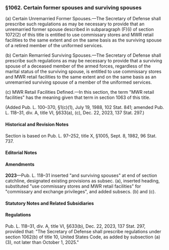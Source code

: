 ### §1062. Certain former spouses and surviving spouses ###

(a) Certain Unremarried Former Spouses.—The Secretary of Defense shall prescribe such regulations as may be necessary to provide that an unremarried former spouse described in subparagraph (F)(i) of section 1072(2) of this title is entitled to use commissary stores and MWR retail facilities to the same extent and on the same basis as the surviving spouse of a retired member of the uniformed services.

(b) Certain Remarried Surviving Spouses.—The Secretary of Defense shall prescribe such regulations as may be necessary to provide that a surviving spouse of a deceased member of the armed forces, regardless of the marital status of the surviving spouse, is entitled to use commissary stores and MWR retail facilities to the same extent and on the same basis as an unremarried surviving spouse of a member of the uniformed services.

(c) MWR Retail Facilities Defined.—In this section, the term "MWR retail facilities" has the meaning given that term in section 1063 of this title.

(Added Pub. L. 100–370, §1(c)(1), July 19, 1988, 102 Stat. 841; amended Pub. L. 118–31, div. A, title VI, §633(a), (c), Dec. 22, 2023, 137 Stat. 297.)

#### Historical and Revision Notes ####

Section is based on Pub. L. 97–252, title X, §1005, Sept. 8, 1982, 96 Stat. 737.

#### **Editorial Notes** ####

#### Amendments ####

**2023**—Pub. L. 118–31 inserted "and surviving spouses" at end of section catchline, designated existing provisions as subsec. (a), inserted heading, substituted "use commissary stores and MWR retail facilities" for "commissary and exchange privileges", and added subsecs. (b) and (c).

#### **Statutory Notes and Related Subsidiaries** ####

#### Regulations ####

Pub. L. 118–31, div. A, title VI, §633(b), Dec. 22, 2023, 137 Stat. 297, provided that: "The Secretary of Defense shall prescribe regulations under section 1062(b) of title 10, United States Code, as added by subsection (a)(3), not later than October 1, 2025."